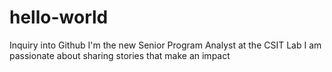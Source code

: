 # hello-world
Inquiry into Github
I'm the new Senior Program Analyst at the CSIT Lab
I am passionate about sharing stories that make an impact
